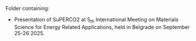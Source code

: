Folder containing:
- Presentation of SuPERCO2 at 5<sub>th</sub> International Meeting on Materials Science for Energy Related Applications, held in Belgrade on September 25-26 2025.
